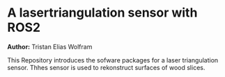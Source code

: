 # A lasertriangulation  sensor with ROS2

**Author:** Tristan Elias Wolfram

This Repository introduces the sofware packages for a laser triangulation sensor. Thhes sensor is used to rekonstruct surfaces of wood slices.  

